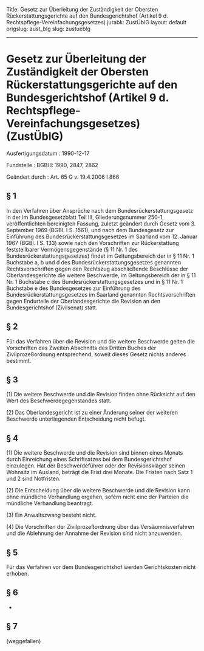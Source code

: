 Title: Gesetz zur Überleitung der Zuständigkeit der Obersten Rückerstattungsgerichte
  auf den Bundesgerichtshof (Artikel 9 d. Rechtspflege-Vereinfachungsgesetzes)
jurabk: ZustÜblG
layout: default
origslug: zust_blg
slug: zustueblg

---

# Gesetz zur Überleitung der Zuständigkeit der Obersten Rückerstattungsgerichte auf den Bundesgerichtshof (Artikel 9 d. Rechtspflege-Vereinfachungsgesetzes) (ZustÜblG)

Ausfertigungsdatum
:   1990-12-17

Fundstelle
:   BGBl I: 1990, 2847, 2862

Geändert durch
:   Art. 65 G v. 19.4.2006 I 866


## § 1

In den Verfahren über Ansprüche nach dem Bundesrückerstattungsgesetz
in der im Bundesgesetzblatt Teil III, Gliederungsnummer 250-1,
veröffentlichten bereinigten Fassung, zuletzt geändert durch Gesetz
vom 3. September 1969 (BGBl. I S. 1561), und nach dem Bundesgesetz zur
Einführung des Bundesrückerstattungsgesetzes im Saarland vom 12.
Januar 1967 (BGBl. I S. 133) sowie nach den Vorschriften zur
Rückerstattung feststellbarer Vermögensgegenstände (§ 11 Nr. 1 des
Bundesrückerstattungsgesetzes) findet im Geltungsbereich der in § 11
Nr. 1 Buchstabe a, b und d des Bundesrückerstattungsgesetzes genannten
Rechtsvorschriften gegen den Rechtszug abschließende Beschlüsse der
Oberlandesgerichte die weitere Beschwerde, im Geltungsbereich der in §
11 Nr. 1 Buchstabe c des Bundesrückerstattungsgesetzes und in § 11 Nr.
1 Buchstabe e des Bundesgesetzes zur Einführung des
Bundesrückerstattungsgesetzes im Saarland genannten Rechtsvorschriften
gegen Endurteile der Oberlandesgerichte die Revision an den
Bundesgerichtshof (Zivilsenat) statt.


## § 2

Für das Verfahren über die Revision und die weitere Beschwerde gelten
die Vorschriften des Zweiten Abschnitts des Dritten Buches der
Zivilprozeßordnung entsprechend, soweit dieses Gesetz nichts anderes
bestimmt.


## § 3

(1) Die weitere Beschwerde und die Revision finden ohne Rücksicht auf
den Wert des Beschwerdegegenstandes statt.

(2) Das Oberlandesgericht ist zu einer Änderung seiner der weiteren
Beschwerde unterliegenden Entscheidung nicht befugt.


## § 4

(1) Die weitere Beschwerde und die Revision sind binnen eines Monats
durch Einreichung eines Schriftsatzes bei dem Bundesgerichtshof
einzulegen. Hat der Beschwerdeführer oder der Revisionskläger seinen
Wohnsitz im Ausland, beträgt die Frist drei Monate. Die Fristen nach
Satz 1 und 2 sind Notfristen.

(2) Die Entscheidung über die weitere Beschwerde und die Revision kann
ohne mündliche Verhandlung ergehen, sofern nicht eine der Parteien die
mündliche Verhandlung beantragt.

(3) Ein Anwaltszwang besteht nicht.

(4) Die Vorschriften der Zivilprozeßordnung über das
Versäumnisverfahren und die Ablehnung der Annahme der Revision sind
nicht anzuwenden.


## § 5

Für das Verfahren vor dem Bundesgerichtshof werden Gerichtskosten
nicht erhoben.


## § 6

-


## § 7

(weggefallen)

